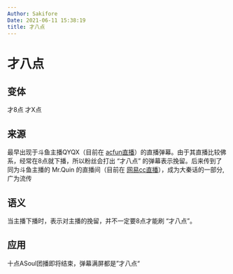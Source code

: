 ```yaml
---
Author: Sakifore
Date: 2021-06-11 15:38:19
title: 才八点
---
```

# 才八点

## 变体

才8点   才X点

## 来源

最早出现于斗鱼主播QYQX（目前在 [acfun直播](https://live.acfun.cn/live/378269)）的直播弹幕。由于其直播比较佛系，经常在8点就下播，所以粉丝会打出 “才八点” 的弹幕表示挽留。后来传到了同为斗鱼主播的 Mr.Quin 的直播间（目前在 [网易cc直播](https://cc.163.com/361433/)），成为大秦话的一部分,广为流传

## 语义

当主播下播时，表示对主播的挽留，并不一定要8点才能刷 “才八点”。

## 应用

十点ASoul团播即将结束，弹幕满屏都是”才八点“

